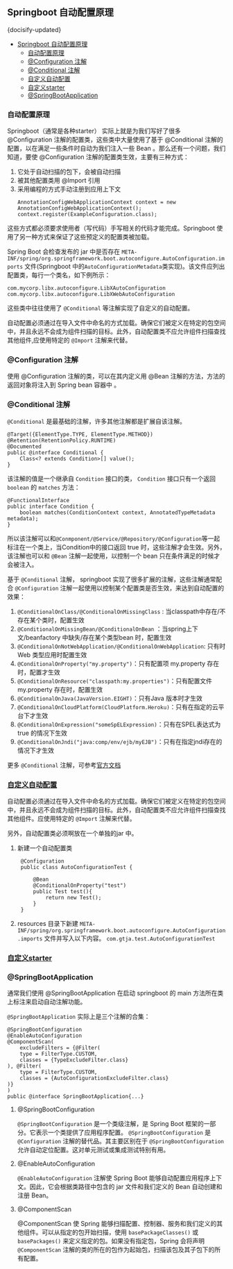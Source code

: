 ## Springboot 自动配置原理
{docisify-updated}

- [Springboot 自动配置原理](#springboot-自动配置原理)
  - [自动配置原理](#自动配置原理)
  - [@Configuration 注解](#configuration-注解)
  - [@Conditional 注解](#conditional-注解)
  - [自定义自动配置](#自定义自动配置)
  - [自定义starter](#自定义starter)
  - [@SpringBootApplication](#springbootapplication)

### 自动配置原理
Springboot（通常是各种starter） 实际上就是为我们写好了很多 @Configuration 注解的配置类，这些类中大量使用了基于 @Conditional 注解的配置，以在满足一些条件时自动为我们注入一些 Bean 。那么还有一个问题，我们知道，要使 @Configuration 注解的配置类生效，主要有三种方式：
1. 它处于自动扫描的包下，会被自动扫描
2. 被其他配置类用 @Import 引用
3. 采用编程的方式手动注册到应用上下文
   ```
   AnnotationConfigWebApplicationContext context = new AnnotationConfigWebApplicationContext();
   context.register(ExampleConfiguration.class);
   ```
这些方式都必须要求使用者（写代码）手写相关的代码才能完成。Springboot 使用了另一种方式来保证了这些预定义的配置类被加载。

Spring Boot 会检查发布的 jar 中是否存在 `META-INF/spring/org.springframework.boot.autoconfigure.AutoConfiguration.imports` 文件(Springboot 中的`AutoConfigurationMetadata`类实现)。该文件应列出配置类，每行一个类名，如下例所示：
```
com.mycorp.libx.autoconfigure.LibXAutoConfiguration
com.mycorp.libx.autoconfigure.LibXWebAutoConfiguration
```
这些类中往往使用了 `@Conditional` 等注解实现了自定义的自动配置。

自动配置必须通过在导入文件中命名的方式加载。确保它们被定义在特定的包空间中，并且永远不会成为组件扫描的目标。此外，自动配置类不应允许组件扫描查找其他组件,应使用特定的 `@Import` 注解来代替。

### @Configuration 注解
使用 @Configuration 注解的类，可以在其内定义用 @Bean 注解的方法，方法的返回对象将注入到 Spring bean 容器中 。

### @Conditional 注解
`@Conditional` 是最基础的注解，许多其他注解都是扩展自该注解。

```
@Target({ElementType.TYPE, ElementType.METHOD})
@Retention(RetentionPolicy.RUNTIME)
@Documented
public @interface Conditional {
    Class<? extends Condition>[] value();
}
```
该注解的值是一个继承自 `Condition` 接口的类， `Condition` 接口只有一个返回 `boolean` 的 `matches` 方法：
```
@FunctionalInterface
public interface Condition {
    boolean matches(ConditionContext context, AnnotatedTypeMetadata metadata);
}
```
所以该注解可以和`@Conmponent/@Service/@Repository/@Configuration`等一起标注在一个类上，当Condition中的接口返回 true 时，这些注解才会生效。另外，该注解也可以和 `@Bean` 注解一起使用，以控制一个 bean 只在条件满足的时候才会被注入。

基于 `@Conditional` 注解， springboot 实现了很多扩展的注解，这些注解通常配合 `@Configuration` 注解一起使用以控制某个配置类是否生效，来达到自动配置的效果：
1. `@ConditionalOnClass/@ConditionalOnMissingClass` : 当classpath中存在/不存在某个类时，配置生效
2. `@ConditionalOnMissingBean/@ConditionalOnBean` ：当spring上下文/beanfactory 中缺失/存在某个类型bean 时，配置生效
3. `@ConditionalOnNotWebApplication/@ConditionalOnWebApplication`: 只有时Web 类型应用时配置生效
4. `@ConditionalOnProperty("my.property")`：只有配置项 my.property 存在时，配置才生效
5. `@ConditionalOnResource("classpath:my.properties")`：只有配置文件 my.property 存在时，配置生效
6. `@ConditionalOnJava(JavaVersion.EIGHT)`：只有Java 版本时才生效
7. `@ConditionalOnCloudPlatform(CloudPlatform.Heroku)`：只有在指定的云平台下才生效
8. `@ConditionalOnExpression("someSpELExpression)`：只有在SPEL表达式为true 的情况下生效
9. `@ConditionalOnJndi("java:comp/env/ejb/myEJB")`：只有在指定jndi存在的情况下才生效

更多 `@Conditional` 注解，可参考[官方文档](https://docs.spring.io/spring-boot/docs/current/reference/html/features.html#features.developing-auto-configuration.condition-annotations)


### [自定义自动配置](https://docs.spring.io/spring-boot/docs/current/reference/html/features.html#features.developing-auto-configuration)
自动配置必须通过在导入文件中命名的方式加载。确保它们被定义在特定的包空间中，并且永远不会成为组件扫描的目标。此外，自动配置类不应允许组件扫描查找其他组件。应使用特定的 `@Import` 注解来代替。

另外，自动配置类必须啊放在一个单独的jar 中。

1. 新建一个自动配置类
   ```
    @Configuration
    public class AutoConfigurationTest {

        @Bean
        @ConditionalOnProperty("test")
        public Test test(){
            return new Test();
        }
    }
   ```
2. resources 目录下新建 `META-INF/spring/org.springframework.boot.autoconfigure.AutoConfiguration.imports` 文件并写入以下内容。
   `com.gtja.test.AutoConfigurationTest`

### [自定义starter](https://docs.spring.io/spring-boot/docs/current/reference/html/features.html#features.developing-auto-configuration.custom-starter)

### @SpringBootApplication 
通常我们使用 @SpringBootApplication 在启动 springboot 的 main 方法所在类上标注来启动自动注解功能。

`@SpringBootApplication` 实际上是三个注解的合集：
```
@SpringBootConfiguration
@EnableAutoConfiguration
@ComponentScan(
    excludeFilters = {@Filter(
    type = FilterType.CUSTOM,
    classes = {TypeExcludeFilter.class}
), @Filter(
    type = FilterType.CUSTOM,
    classes = {AutoConfigurationExcludeFilter.class}
)}
)
public @interface SpringBootApplication{...}
```

1. @SpringBootConfiguration  

    `@SpringBootConfiguration` 是一个类级注解，是 Spring Boot 框架的一部分。它表示一个类提供了应用程序配置。
    `@SpringBootConfiguration` 是 `@Configuration` 注解的替代品。其主要区别在于 `@SpringBootConfiguration` 允许自动定位配置。这对单元测试或集成测试特别有用。
2. @EnableAutoConfiguration
  
   `@EnableAutoConfiguration` 注解使 Spring Boot 能够自动配置应用程序上下文。因此，它会根据类路径中包含的 jar 文件和我们定义的 Bean 自动创建和注册 Bean。
3. @ComponentScan

   @ComponentScan 使 Spring 能够扫描配置、控制器、服务和我们定义的其他组件。可以从指定的包开始扫描，使用 `basePackageClasses()` 或 `basePackages()` 来定义指定的包。如果没有指定包，Spring 会将声明 `@ComponentScan` 注解的类的所在的包作为起始包，扫描该包及其子包下的所有配置。